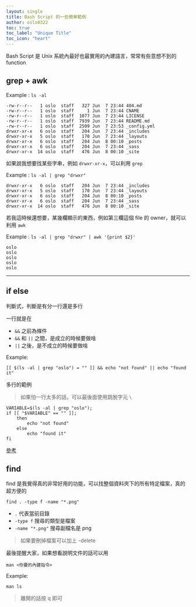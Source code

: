 ```yaml
---
layout: single
title: Bash Script 的一些簡單範例
author: oslo0322
toc: true
toc_label: "Unique Title"
toc_icon: "heart"
---
```


Bash Script 是 Unix 系統內最好也最實用的內建語言，常常有些意想不到的 function

## grep + awk
Example : `ls -al`

```
-rw-r--r--   1 oslo  staff   327 Jun  7 23:44 404.md
-rw-r--r--   1 oslo  staff     1 Jun  7 23:44 CNAME
-rw-r--r--   1 oslo  staff  1077 Jun  7 23:44 LICENSE
-rw-r--r--   1 oslo  staff  7939 Jun  7 23:44 README.md
-rw-r--r--   1 oslo  staff  2509 Jun  7 23:53 _config.yml
drwxr-xr-x   6 oslo  staff   204 Jun  7 23:44 _includes
drwxr-xr-x   5 oslo  staff   170 Jun  7 23:44 _layouts
drwxr-xr-x   6 oslo  staff   204 Jun  8 00:10 _posts
drwxr-xr-x   6 oslo  staff   204 Jun  7 23:44 _sass
drwxr-xr-x  14 oslo  staff   476 Jun  8 00:10 _site
```

如果說我想要找某些字串，例如 `drwxr-xr-x`，可以利用 `grep`

Example : `ls -al | grep "drwxr"`

```
drwxr-xr-x   6 oslo  staff   204 Jun  7 23:44 _includes
drwxr-xr-x   5 oslo  staff   170 Jun  7 23:44 _layouts
drwxr-xr-x   6 oslo  staff   204 Jun  8 00:10 _posts
drwxr-xr-x   6 oslo  staff   204 Jun  7 23:44 _sass
drwxr-xr-x  14 oslo  staff   476 Jun  8 00:10 _site
```

若我這時候還想要，某幾欄顯示的東西，例如第三欄這個 file 的 owner，就可以利用 `awk`

Example : `ls -al | grep "drwxr" | awk '{print $2}'`

```
oslo
oslo
oslo
oslo
oslo
```

---

## if else

判斷式，判斷是有分一行還是多行

一行就是在

* `&&` 之前為條件
* `&&` 和 `||` 之間，是成立的時候要做啥
* `||` 之後，是不成立的時候要做啥

Example:

```
[[ $(ls -al | grep "oslo") = "" ]] && echo "not found" || echo "found it"
```

多行的範例

> 如果怕一行太多的話，可以最後面使用跳脫字元 `\`

```
VARIABLE=$(ls -al | grep "oslo");
if [[ "$VARIABLE" == "" ]];
    then
        echo "not found"
    else
        echo "found it"
fi

```

[參考](http://stackoverflow.com/questions/13781216/bash-meaning-of-too-many-arguments-error-from-if-square-brackets)

## find

find 是我覺得真的非常好用的功能，可以找整個資料夾下的所有特定檔案，真的超方便的

```
find . -type f -name "*.png"
```

* `.` 代表當前目錄
* `-type f` 搜尋的類型是檔案
* `-name "*.png"` 搜尋副檔名是 png

> 如果要刪掉檔案可以加上 -delete

最後提醒大家，如果想看說明文件的話可以用

```
man <你要的內建指令>
```

Example:

```
man ls
```

> 離開的話按 q 即可
